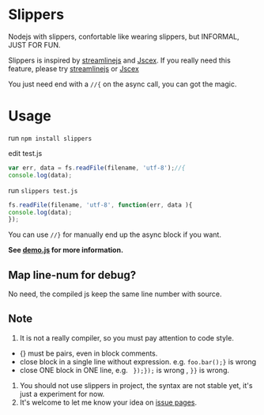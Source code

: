 Slippers
========

Nodejs with slippers, confortable like wearing slippers, but INFORMAL, JUST FOR FUN.

Slippers is inspired by [streamlinejs](https://github.com/Sage/streamlinejs) and [Jscex](https://github.com/JeffreyZhao/jscex).
If you really need this feature,
please try [streamlinejs](https://github.com/Sage/streamlinejs) or [Jscex](https://github.com/JeffreyZhao/jscex)

You just need end with a `//{` on the async call, you can got the magic.

Usage
========

run `npm install slippers`

edit test.js

```javascript
var err, data = fs.readFile(filename, 'utf-8');//{
console.log(data);
```

run `slippers test.js`

```javascript
fs.readFile(filename, 'utf-8', function(err, data ){
console.log(data);
});
```

You can use `//}` for manually end up the async block if you want.

**See [demo.js](https://github.com/guileen/slippers/blob/master/demo.js) for more information.**

Map line-num for debug?
--------
No need, the compiled js keep the same line number with source.

Note
--------

1. It is not a really compiler, so you must pay attention to code style.
  * {} must be pairs, even in block comments.
  * close block in a single line without expression. e.g. `foo.bar();}` is wrong
  * close ONE block in ONE line, e.g. ` });});` is wrong , `}}` is wrong.

1. You should not use slippers in project, the syntax are not stable yet, it's just a experiment for now.
1. It's welcome to let me know your idea on [issue pages](https://github.com/guileen/slippers/issues).
